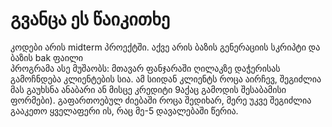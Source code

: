 <h1>გვანცა ეს წაიკითხე</h1>

<p>
კოდები არის midterm პროექტში. აქვე არის ბაზის გენერაციის სკრიპტი და ბაზის bak ფაილი <br>
    პროგრამა ასე მუშაობს: მთავარ ფანჯარაში ღილაკზე დაჭერისას გამოჩნდება კლიენტების სია. ამ სიიდან კლიენტს როცა აირჩევ, შეგიძლია მას გაუხსნა ანაბარი ან მისცე კრედიტი 9აქაც გამოდის შესაბამისი ფორმები). გაფართოებულ ძიებაში როცა შედიხარ, მერე უკვე შეგიძლია გააკეთო ყველაფერი ის, რაც მე-5 დავალებაში წერია.
</p>